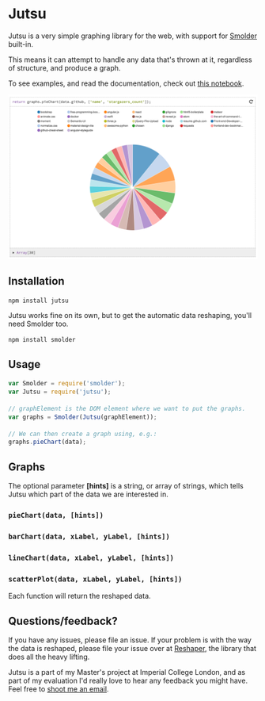 # Jutsu

Jutsu is a very simple graphing library for the web, with support for [Smolder](https://github.com/JoelOtter/smolder) built-in.

This means it can attempt to handle any data that's thrown at it, regardless of structure, and produce a graph.

To see examples, and read the documentation, check out [this notebook](http://www.joelotter.com/jutsu).

![](doc/screenshot.png)

## Installation

`npm install jutsu`

Jutsu works fine on its own, but to get the automatic data reshaping, you'll need Smolder too.

`npm install smolder`

## Usage

```javascript
var Smolder = require('smolder');
var Jutsu = require('jutsu');

// graphElement is the DOM element where we want to put the graphs.
var graphs = Smolder(Jutsu(graphElement));

// We can then create a graph using, e.g.:
graphs.pieChart(data);
```

## Graphs

The optional parameter **[hints]** is a string, or array of strings, which tells Jutsu which part of the data we are interested in.

### `pieChart(data, [hints])`

### `barChart(data, xLabel, yLabel, [hints])`

### `lineChart(data, xLabel, yLabel, [hints])`

### `scatterPlot(data, xLabel, yLabel, [hints])`

Each function will return the reshaped data.

## Questions/feedback?

If you have any issues, please file an issue. If your problem is with the way the data is reshaped, please file your issue over at [Reshaper](http://github.com/JoelOtter/reshaper), the library that does all the heavy lifting.

Jutsu is a part of my Master's project at Imperial College London, and as part of my evaluation I'd really love to hear any feedback you might have. Feel free to [shoot me an email](mailto:joel.auterson@gmail.com).

